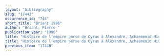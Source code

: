 ```yaml
---
layout: "bibliography"
slug: "17443"
occurrence_id: "748"
short_title: "Briant 1996"
author: "Briant, Pierre "
publication_year: "1996"
title: "Histoire de l'empire perse de Cyrus à Alexandre, Achaemenid History 10 (Paris)"
title: "Histoire de l'empire perse de Cyrus à Alexandre, Achaemenid History 10 (Paris)"
previous_item: "17446"
---
```

